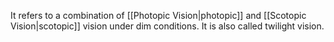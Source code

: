 It refers to a combination of [[Photopic Vision|photopic]] and [[Scotopic Vision|scotopic]] vision under dim conditions.
It is also called twilight vision.